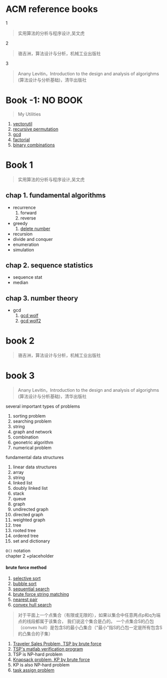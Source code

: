 ACM reference books
===

1
> 实用算法的分析与程序设计,吴文虎

2
> 骆吉洲，算法设计与分析，机械工业出版社

3
> Anany Levitin，Introduction to the design and analysis of algorighms
> (算法设计与分析基础)，清华出版社

# Book -1: NO BOOK
> My Utilities

1. [vectorutil](./code/vectorutil)  
1. [recursive permutation](./code/permutation.cc)  
1. [gcd](./code/gcd.cc)  
1. [factorial](./code/factorial.cc)  
1. [binary combinations](./code/bicomb.cc)  

# Book 1
> 实用算法的分析与程序设计,吴文虎

chap 1. fundamental algorithms  
---
* recurrence  
  1. forward  
  1. reverse  
* greedy  
  1. [delete number](./code/delete_number.cc)  
* recursion  
* divide and conquer  
* enumeration  
* simulation  

chap 2. sequence statistics
---
* sequence stat
* median

chap 3. number theory
---
* gcd
  1. [gcd wolf](./code/gcd_wolf.cc)  
  1. [gcd wolf2](./code/gcd_wolf2.cc)  


# book 2
> 骆吉洲，算法设计与分析，机械工业出版社

# book 3
> Anany Levitin，Introduction to the design and analysis of algorighms
> (算法设计与分析基础)，清华出版社

several important types of problems  

1. sorting problem  
1. searching problem  
1. string  
1. graph and network  
1. combination  
1. geonetric algorithm  
1. numerical problem  

fundamental data structures  

1. linear data structures  
  1. array  
  1. string  
  1. linked list  
  1. doubly linked list  
  1. stack  
  1. queue  
1. graph  
  1. undirected graph  
  1. directed graph  
  1. weighted graph  
1. tree  
  1. rooted tree  
  1. ordered tree  
1. set and dictionary  

`O()` notation  
chapter 2 +placeholder

#### brute force method

1. [selective sort](./code/selective_sort.cc)  
1. [bubble sort](./code/bubble_sort.cc)  
1. [sequential search](./code/seq_search.cc)  
1. [brute force string matching](./code/str_match.cc)  
1. [nearest pair](./code/nearest_pair.cc)  
1. [convex hull search](./code/convex.cc)  

> 对于平面上一个点集合（有限或无限的），如果以集合中任意两点p和q为端点的线段都属于该集合，
> 我们说这个集合是凸的。
> 一个点集合S的凸包（convex hull）是包含S的最小凸集合（“最小”指S的凸包一定是所有包含S的凸集合的子集）

1. [Traveler Sales Problem, TSP by brute force](./code/tsp.cc)  
  1. [TSP's matlab verification program](./extra/tsp.m)  
  1. TSP is NP-hard problem  
1. [Knapsack problem, KP by brute force](./code/knapsack.cc)  
  1. KP is also NP-hard problem  
1. [task assign problem](./code/assign.cc)  
